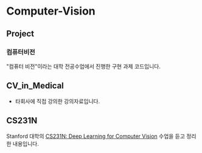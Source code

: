 # Computer-Vision

## Project
### 컴퓨터비전
"컴퓨터 비전"이라는 대학 전공수업에서 진행한 구현 과제 코드입니다.

## CV_in_Medical
- 타회사에 직접 강의한 강의자료입니다.

## CS231N
Stanford 대학의 [CS231N: Deep Learning for Computer Vision](http://cs231n.stanford.edu/) 수업을 듣고 정리한 내용입니다.
